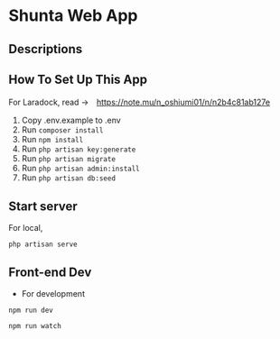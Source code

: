 # Shunta Web App

## Descriptions


## How To Set Up This App

For Laradock, read →　https://note.mu/n_oshiumi01/n/n2b4c81ab127e

1. Copy .env.example to .env
2. Run `composer install`
3. Run `npm install`
4. Run `php artisan key:generate`
5. Run `php artisan migrate`
6. Run `php artisan admin:install`
7. Run `php artisan db:seed`


## Start server

For local,
```
php artisan serve
```

## Front-end Dev

- For development
```
npm run dev
```
```
npm run watch
```
